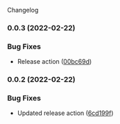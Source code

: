 Changelog
### 0.0.3 (2022-02-22)


### Bug Fixes

* Release action ([00bc69d](https://github.com/cutterbl/moment-extension/commit/00bc69d290f8a9f9b5e9ad97c23888556693b63c))

### 0.0.2 (2022-02-22)


### Bug Fixes

* Updated release action ([6cd199f](https://github.com/cutterbl/moment-extension/commit/6cd199f99764e21867c9d972e6fdc0fd68f09aac))
